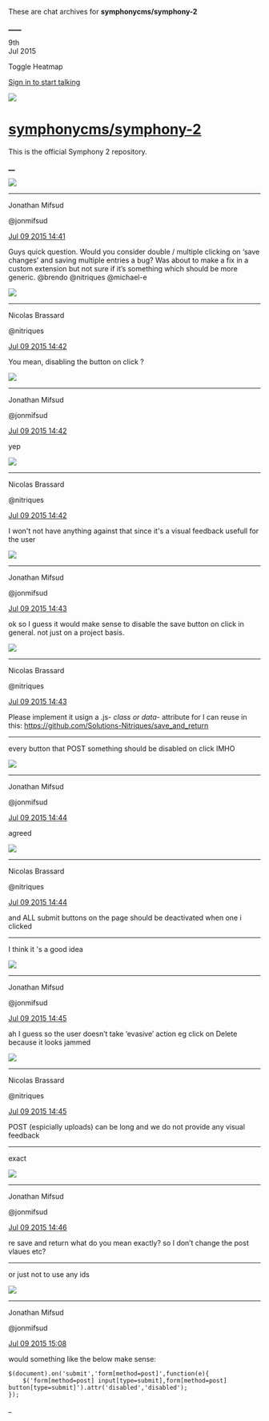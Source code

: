 These are chat archives for **symphonycms/symphony-2**

[__](/symphonycms/symphony-2/archives/2015/07/10)[__](/symphonycms/symphony-2/archives/2015/07/08)

9th  
Jul 2015

Toggle Heatmap

[Sign in to start talking](/login?action=login&button=archive-login)

![](https://avatars-02.gitter.im/group/iv/3/57542c45c43b8c601977197e?s=48)

#  [symphonycms/symphony-2](/symphonycms/symphony-2)

This is the official Symphony 2 repository.

[ __](/orgs/symphonycms/rooms "More symphonycms rooms")

![](https://avatars1.githubusercontent.com/u/859775?v=3&s=30)

____

Jonathan Mifsud

@jonmifsud

[Jul 09 2015
14:41](https://gitter.im/symphonycms/symphony-2?at=559e883726de773708e67e7a)

Guys quick question. Would you consider double / multiple clicking on ‘save
changes’ and saving multiple entries a bug? Was about to make a fix in a
custom extension but not sure if it’s something which should be more generic.
@brendo @nitriques @michael-e

![](https://avatars1.githubusercontent.com/u/771169?v=3&s=30)

____

Nicolas Brassard

@nitriques

[Jul 09 2015
14:42](https://gitter.im/symphonycms/symphony-2?at=559e885cf4ca51b204931385)

You mean, disabling the button on click ?

![](https://avatars1.githubusercontent.com/u/859775?v=3&s=30)

____

Jonathan Mifsud

@jonmifsud

[Jul 09 2015
14:42](https://gitter.im/symphonycms/symphony-2?at=559e88636648f8067ccb3cdb)

yep

![](https://avatars1.githubusercontent.com/u/771169?v=3&s=30)

____

Nicolas Brassard

@nitriques

[Jul 09 2015
14:42](https://gitter.im/symphonycms/symphony-2?at=559e886e90da10f30ae3f237)

I won't not have anything against that since it's a visual feedback usefull
for the user

![](https://avatars1.githubusercontent.com/u/859775?v=3&s=30)

____

Jonathan Mifsud

@jonmifsud

[Jul 09 2015
14:43](https://gitter.im/symphonycms/symphony-2?at=559e889290da10f30ae3f23c)

ok so I guess it would make sense to disable the save button on click in
general. not just on a project basis.

![](https://avatars1.githubusercontent.com/u/771169?v=3&s=30)

____

Nicolas Brassard

@nitriques

[Jul 09 2015
14:43](https://gitter.im/symphonycms/symphony-2?at=559e889f6648f8067ccb3cea)

Please implement it usign a .js- _class or data-_ attribute for I can reuse in
this: <https://github.com/Solutions-Nitriques/save_and_return>

____

every button that POST something should be disabled on click IMHO

![](https://avatars1.githubusercontent.com/u/859775?v=3&s=30)

____

Jonathan Mifsud

@jonmifsud

[Jul 09 2015
14:44](https://gitter.im/symphonycms/symphony-2?at=559e88c76648f8067ccb3cf9)

agreed

![](https://avatars1.githubusercontent.com/u/771169?v=3&s=30)

____

Nicolas Brassard

@nitriques

[Jul 09 2015
14:44](https://gitter.im/symphonycms/symphony-2?at=559e88cd52cc8c664f514bf7)

and ALL submit buttons on the page should be deactivated when one i clicked

____

I think it 's a good idea

![](https://avatars1.githubusercontent.com/u/859775?v=3&s=30)

____

Jonathan Mifsud

@jonmifsud

[Jul 09 2015
14:45](https://gitter.im/symphonycms/symphony-2?at=559e88ec52cc8c664f514c03)

ah I guess so the user doesn’t take ‘evasive’ action eg click on Delete
because it looks jammed

![](https://avatars1.githubusercontent.com/u/771169?v=3&s=30)

____

Nicolas Brassard

@nitriques

[Jul 09 2015
14:45](https://gitter.im/symphonycms/symphony-2?at=559e88f152cc8c664f514c04)

POST (espicially uploads) can be long and we do not provide any visual
feedback

____

exact

![](https://avatars1.githubusercontent.com/u/859775?v=3&s=30)

____

Jonathan Mifsud

@jonmifsud

[Jul 09 2015
14:46](https://gitter.im/symphonycms/symphony-2?at=559e89429399a9015e9b61d7)

re save and return what do you mean exactly? so I don’t change the post vlaues
etc?

____

or just not to use any ids

![](https://avatars1.githubusercontent.com/u/859775?v=3&s=30)

____

Jonathan Mifsud

@jonmifsud

[Jul 09 2015
15:08](https://gitter.im/symphonycms/symphony-2?at=559e8e86f4ca51b2049314ca)

would something like the below make sense:

    
    
    $(document).on('submit','form[method=post]',function(e){
        $('form[method=post] input[type=submit],form[method=post] button[type=submit]').attr('disabled','disabled');
    });

_

